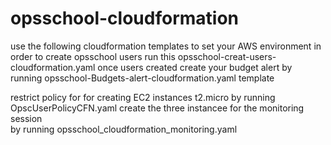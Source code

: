 # opsschool-cloudformation
use the following cloudformation templates to set your AWS environment
in order to create opsschool users run this opsschool-creat-users-cloudformation.yaml
once users created create your budget alert 
by running opsschool-Budgets-alert-cloudformation.yaml template

restrict policy for for creating EC2 instances t2.micro by running 
OpscUserPolicyCFN.yaml
create the three instancee for the monitoring session  
by running opsschool_cloudformation_monitoring.yaml
